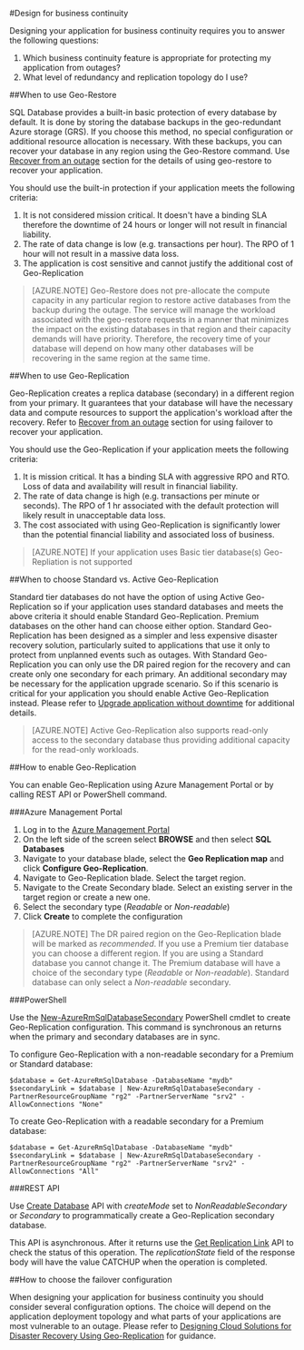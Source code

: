 <properties 
   pageTitle="SQL Database Design for Business Continuity" 
   description="Guidance for choosing In this section, guidance will be provided for how to choose which BCDR features should be used and when. This will include descriptions of what you automatically get by using SQL DB."
   services="sql-database" 
   documentationCenter="" 
   authors="elfisher" 
   manager="jeffreyg" 
   editor="monicar"/>

<tags
	ms.service="sql-database"
	ms.date="11/16/2015"
	wacn.date=""/>

#Design for business continuity

Designing your application for business continuity requires you to answer the following questions:

1. Which business continuity feature is appropriate for protecting my application from outages?
2. What level of redundancy and replication topology do I use?

##When to use Geo-Restore

SQL Database provides a built-in basic protection of every database by default. It is done by storing the database backups in the geo-redundant Azure storage (GRS). If you choose this method, no special configuration or additional resource allocation is necessary. With these backups, you can recover your database in any region using the Geo-Restore command. Use [Recover from an outage](/documentation/articles/sql-database-disaster-recovery) section for the details of using geo-restore to recover your application. 

You should use the built-in protection if your application meets the following criteria:

1. It is not considered mission critical. It doesn't have a binding SLA therefore the downtime of 24 hours or longer will not result in financial liability.
2. The rate of data change is low (e.g. transactions per hour). The RPO of 1 hour will not result in a massive data loss.
3. The application is cost sensitive and cannot justify the additional cost of Geo-Replication 

> [AZURE.NOTE] Geo-Restore does not pre-allocate the compute capacity in any particular region to restore active databases from the backup during the outage. The service will manage the workload associated with the geo-restore requests in a manner that minimizes the impact on the existing databases in that region and their capacity demands will have priority. Therefore, the recovery time of your database will depend on how many other databases will be recovering in the same region at the same time. 

##When to use Geo-Replication

Geo-Replication creates a replica database (secondary) in a different region from your primary. It guarantees that your database will have the necessary data and compute resources to support the application's workload after the recovery. Refer to [Recover from an outage](/documentation/articles/sql-database-disaster-recovery) section for using failover to recover your application.

You should use the Geo-Replication if your application meets the following criteria:

1. It is mission critical. It has a binding SLA with aggressive RPO and RTO. Loss of data and availability will result in financial liability. 
2. The rate of data change is high (e.g. transactions per minute or seconds). The RPO of 1 hr associated with the default protection will likely result in unacceptable data loss.
3. The cost associated with using Geo-Replication is significantly lower than the potential financial liability and associated loss of business.

> [AZURE.NOTE] If your application uses Basic tier database(s) Geo-Repliation is not supported

##When to choose Standard vs. Active Geo-Replication

Standard tier databases do not have the option of using Active Geo-Replication so if your application uses standard databases and meets the above criteria it should enable Standard Geo-Replication. Premium databases on the other hand can choose either option. Standard Geo-Replication has been designed as a simpler and less expensive disaster recovery solution, particularly suited to applications that use it only to protect from unplanned events such as outages. With Standard Geo-Replication you can only use the DR paired region for the recovery and can create only one secondary for each primary. An additional secondary may be necessary for the application upgrade scenario. So if this scenario is critical for your application you should enable Active Geo-Replication instead. Please refer to [Upgrade application without downtime](/documentation/articles/sql-database-business-continuity-application-upgrade) for additional details. 

> [AZURE.NOTE] Active Geo-Replication also supports read-only access to the secondary database thus providing additional capacity for the read-only workloads. 

##How to enable Geo-Replication

You can enable Geo-Replication using Azure Management Portal or by calling REST API or PowerShell command.

###Azure Management Portal

<!-- deleted by customization
[AZURE.VIDEO sql-database-enable-geo-replication-in-azure-portal]

-->
1. Log in to the [Azure Management Portal](https://manage.windowsazure.cn)
2. On the left side of the screen select **BROWSE** and then select **SQL Databases**
3. Navigate to your database blade, select the **Geo Replication map** and click **Configure Geo-Replication**.
4. Navigate to Geo-Replication blade. Select the target region. 
5. Navigate to the Create Secondary blade. Select an existing server in the target region or create a new one.
6. Select the secondary type (*Readable* or *Non-readable*)
7. Click **Create** to complete the configuration

> [AZURE.NOTE] The DR paired region on the Geo-Replication blade will be marked as *recommended*. If you use a Premium tier database you can choose a different region. If you are using a Standard database you cannot change it. The Premium database will  have a choice of the secondary type (*Readable* or *Non-readable*). Standard database can only select a *Non-readable* secondary.


###PowerShell

Use the [New-AzureRmSqlDatabaseSecondary](https://msdn.microsoft.com/zh-cn/library/mt603689.aspx) PowerShell cmdlet to create Geo-Replication configuration. This command is synchronous an returns when the primary and secondary databases are in sync. 

To configure Geo-Replication with a non-readable secondary for a Premium or Standard database:
		
    $database = Get-AzureRmSqlDatabase -DatabaseName "mydb"
    $secondaryLink = $database | New-AzureRmSqlDatabaseSecondary -PartnerResourceGroupName "rg2" -PartnerServerName "srv2" -AllowConnections "None"

To create Geo-Replication with a readable secondary for a Premium database:

    $database = Get-AzureRmSqlDatabase -DatabaseName "mydb"
    $secondaryLink = $database | New-AzureRmSqlDatabaseSecondary -PartnerResourceGroupName "rg2" -PartnerServerName "srv2" -AllowConnections "All"
		 

###REST API 

Use [Create Database](https://msdn.microsoft.com/zh-cn/library/mt163685.aspx) API with *createMode* set to *NonReadableSecondary* or *Secondary* to programmatically create a Geo-Replication secondary database.

This API is asynchronous. After it returns use the [Get Replication Link](https://msdn.microsoft.com/zh-cn/library/mt600778.aspx) API to check the status of this operation. The *replicationState* field of the response body will have the value CATCHUP when the operation is completed.


##How to choose the failover configuration 

When designing your application for business continuity you should consider several configuration options. The choice will depend on the application deployment topology and what parts of your applications are most vulnerable to an outage. Please refer to [Designing Cloud Solutions for Disaster Recovery Using  Geo-Replication](/documentation/articles/sql-database-designing-cloud-solutions-for-disaster-recovery) for guidance.

